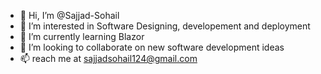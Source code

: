 - 👋 Hi, I’m @Sajjad-Sohail
- 👀 I’m interested in Software Designing, developement and deployment
- 🌱 I’m currently learning Blazor
- 💞️ I’m looking to collaborate on new software development ideas
- 📫 reach me at sajjadsohail124@gmail.com

<!---
Sajjad-Sohail/Sajjad-Sohail is a ✨ special ✨ repository because its `README.md` (this file) appears on your GitHub profile.
You can click the Preview link to take a look at your changes.
--->

